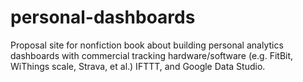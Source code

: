 # personal-dashboards
Proposal site for nonfiction book about building personal analytics dashboards with commercial tracking hardware/software (e.g. FitBit, WiThings scale, Strava, et al.) IFTTT, and Google Data Studio. 
